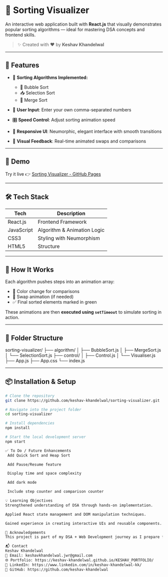 # 🚀 Sorting Visualizer

An interactive web application built with **React.js** that visually demonstrates popular sorting algorithms — ideal for mastering DSA concepts and frontend skills.

> ✨ Created with ❤️ by **Keshav Khandelwal**

---

## 🎯 Features

- 🔢 **Sorting Algorithms Implemented:**
  - 🫧 Bubble Sort
  - 📥 Selection Sort
  - 🔀 Merge Sort

- 🧠 **User Input**: Enter your own comma-separated numbers
- 🎛️ **Speed Control**: Adjust sorting animation speed
- 🎨 **Responsive UI**: Neumorphic, elegant interface with smooth transitions
- 🎥 **Visual Feedback**: Real-time animated swaps and comparisons

---

## 📸 Demo

Try it live 👉 [Sorting Visualizer - GitHub Pages](https://keshav-khandelwal.github.io/sorting-visualizer)

---

## 🛠️ Tech Stack

| Tech       | Description                 |
|------------|-----------------------------|
| React.js   | Frontend Framework           |
| JavaScript | Algorithm & Animation Logic |
| CSS3       | Styling with Neumorphism     |
| HTML5      | Structure                    |

---

## 🧩 How It Works

Each algorithm pushes steps into an animation array:
- 🎨 Color change for comparisons
- 🔄 Swap animation (if needed)
- ✅ Final sorted elements marked in green

These animations are then **executed using `setTimeout`** to simulate sorting in action.

---

## 📂 Folder Structure

sorting-visualizer/
├── algorithm/
│ ├── BubbleSort.js
│ ├── MergeSort.js
│ └── SelectionSort.js
├── control/
│ ├── Control.js
│ └── Visualiser.js
├── App.js
├── App.css
└── index.js


---

## 📦 Installation & Setup

```bash
# Clone the repository
git clone https://github.com/keshav-khandelwal/sorting-visualizer.git

# Navigate into the project folder
cd sorting-visualizer

# Install dependencies
npm install

# Start the local development server
npm start

✅ To Do / Future Enhancements
 Add Quick Sort and Heap Sort

 Add Pause/Resume feature

 Display time and space complexity

 Add dark mode

 Include step counter and comparison counter

💡 Learning Objectives
Strengthened understanding of DSA through hands-on implementation.

Applied React state management and DOM manipulation techniques.

Gained experience in creating interactive UIs and reusable components.

🙌 Acknowledgements
This project is part of my DSA + Web Development journey as I prepare for Software Development Engineer (SDE) roles.

📬 Contact
Keshav Khandelwal
📧 Email: keshavkhandelwal.jwr@gmail.com
🌐 Portfolio: https://keshav-khandelwal.github.io/KESHAV_PORTFOLIO/
🔗 LinkedIn: https://www.linkedin.com/in/keshav-khandelwal-kk/
🐙 GitHub: https://github.com/keshav-khandelwal
